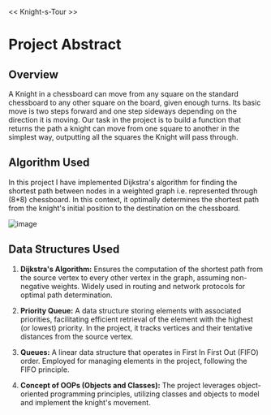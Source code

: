 << Knight-s-Tour >>
# Project Abstract

## Overview
A Knight in a chessboard can move from any square on the standard chessboard to any other square on the board, given enough turns. Its basic move is two steps forward and one step sideways depending on the direction it is moving. Our task in the project is to build a function that returns the path a knight can move from one square to another in the simplest way, outputting all the squares the Knight will pass through.

## Algorithm Used
In this project I have implemented Dijkstra's algorithm for finding the shortest path between nodes in a weighted graph i.e. represented through (8*8) chessboard. In this context, it optimally determines the shortest path from the knight's initial position to the destination on the chessboard.

![image](https://github.com/Kanika18ss/Knight-s-Tour-/assets/110254553/fbc5e1cb-af86-463a-bf3b-d6d540657ce5)

## Data Structures Used
1. **Dijkstra's Algorithm:** Ensures the computation of the shortest path from the source vertex to every other vertex in the graph, assuming non-negative weights. Widely used in routing and network protocols for optimal path determination.
  
2. **Priority Queue:** A data structure storing elements with associated priorities, facilitating efficient retrieval of the element with the highest (or lowest) priority. In the project, it tracks vertices and their tentative distances from the source vertex.

3. **Queues:** A linear data structure that operates in First In First Out (FIFO) order. Employed for managing elements in the project, following the FIFO principle.

4. **Concept of OOPs (Objects and Classes):** The project leverages object-oriented programming principles, utilizing classes and objects to model and implement the knight's movement.


